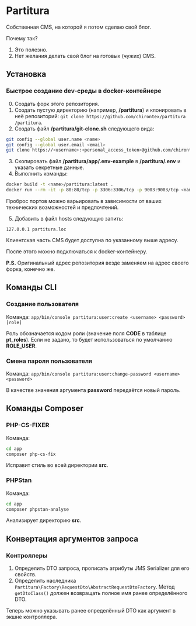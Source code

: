 # Partitura
Собственная CMS, на которой я потом сделаю свой блог.

Почему так?
1. Это полезно.
2. Нет желания делать свой блог на готовых (чужих) CMS.

## Установка

### Быстрое создание dev-среды в docker-контейнере

0. Создать форк этого репозитория.
1. Создать пустую директорию (например, __/partitura__) и клонировать в неё репозиторий: `git clone https://github.com/chirontex/partitura /partitura`.
2. Создать файл __/partitura/git-clone.sh__ следующего вида:
```bash
git config --global user.name <name>
git config --global user.email <email>
git clone https://<username>:<personal_access_token>@github.com/chirontex/partitura /www
```
3. Скопировать файл __/partitura/app/.env-example__ в __/partitura/.env__ и указать секретные данные.
4. Выполнить команды:
```bash
docker build -t <name>/partitura:latest .
docker run --rm -it -p 80:80/tcp -p 3306:3306/tcp -p 9003:9003/tcp <name>/partitura:latest
```
Проброс портов можно варьировать в зависимости от ваших технических возможностей и предпочтений.

5. Добавить в файл hosts следующую запить:
```
127.0.0.1 partitura.loc
```
Клиентская часть CMS будет доступна по указанному выше адресу.

После этого можно подключаться к docker-контейнеру.

__P.S.__ Оригинальный адрес репозитория везде заменяем на адрес своего форка, конечно же.

## Команды CLI

### Создание пользователя

Команда: `app/bin/console partitura:user:create <username> <password> [role]`

Роль обозначается кодом роли (значение поля __CODE__ в таблице __pt_roles__). Если не задано, то будет использоваться по умолчанию __ROLE_USER__.

### Смена пароля пользователя

Команда: `app/bin/console partitura:user:change-password <username> <password>`

В качестве значения аргумента __password__ передаётся новый пароль.

## Команды Composer

### PHP-CS-FIXER

Команда:
```bash
cd app
composer php-cs-fix
```

Исправит стиль во всей директории __src__.

### PHPStan

Команда:
```bash
cd app
composer phpstan-analyse
```

Анализирует директорию __src__.

## Конвертация аргументов запроса

### Контроллеры

1. Определить DTO запроса, прописать атрибуты JMS Serializer для его свойств.
2. Определить наследника `Partitura\Factory\RequestDto\AbstractRequestDtoFactory`. Метод `getDtoClass()` должен возвращать полное имя ранее определённого DTO.

Теперь можно указывать ранее определённый DTO как аргумент в экшне контроллера.

